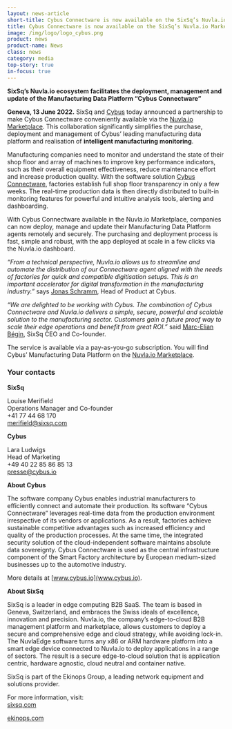 ```yaml
---
layout: news-article
short-title: Cybus Connectware is now available on the SixSq’s Nuvla.io Marketplace for intelligent manufacturing monitoring
title: Cybus Connectware is now available on the SixSq’s Nuvla.io Marketplace for intelligent manufacturing monitoring
image: /img/logo/logo_cybus.png
product: news
product-name: News
class: news
category: media
top-story: true
in-focus: true
---
```


**SixSq’s Nuvla.io ecosystem facilitates the deployment, management and update of the Manufacturing Data Platform “Cybus Connectware”**

**Geneva, 13 June 2022.** SixSq and [Cybus](https://www.cybus.io/en/) today announced a partnership to make Cybus Connectware conveniently available via the [Nuvla.io Marketplace](https://nuvla.io/). This collaboration significantly simplifies the purchase, deployment and management of Cybus’ leading manufacturing data platform and realisation of **intelligent manufacturing monitoring**. 

Manufacturing companies need to monitor and understand the state of their shop floor and array of machines to improve key performance indicators, such as their overall equipment effectiveness, reduce maintenance effort and increase production quality. With the software solution [Cybus Connectware](https://www.cybus.io/en/product/cybus-connectware/), factories establish full shop floor transparency in only a few weeks. The real-time production data is then directly distributed to built-in monitoring features for powerful and intuitive analysis tools, alerting and dashboarding.

With Cybus Connectware available in the Nuvla.io Marketplace, companies can now deploy, manage and update their Manufacturing Data Platform agents remotely and securely. The purchasing and deployment process is fast, simple and robust, with the app deployed at scale in a few clicks via the Nuvla.io dashboard.

_“From a technical perspective, Nuvla.io allows us to streamline and automate the distribution of our Connectware agent aligned with the needs of factories for quick and compatible digitisation setups. This is an important accelerator for digital transformation in the manufacturing industry.”_ says [Jonas Schramm](https://www.linkedin.com/in/jonas-schramm-b8025315b/), Head of Product at Cybus. 

_“We are delighted to be working with Cybus. The combination of Cybus Connectware and Nuvla.io delivers a simple, secure, powerful and scalable solution to the manufacturing sector. Customers gain a future proof way to scale their edge operations and benefit from great ROI.”_ said [Marc-Elian Bégin](https://www.linkedin.com/in/mebster/), SixSq CEO and Co-founder. 

The service is available via a pay-as-you-go subscription. You will find Cybus’ Manufacturing Data Platform on the [Nuvla.io Marketplace](https://nuvla.io/ui/sign-in?redirect=apps/cybus). 



### Your contacts

**SixSq**

Louise Merifield
<br/>
Operations Manager and Co-founder
<br/>
+41 77 44 68 170
<br/>
[merifield@sixsq.com](mailto:merifield@sixsq.com)

**Cybus**

Lara Ludwigs
<br/>
Head of Marketing
<br/>
+49 40 22 85 86 85 13
<br/>
[presse@cybus.io](presse@cybus.io)




**About Cybus**

The software company Cybus enables industrial manufacturers to efficiently connect and automate their production. Its software “Cybus Connectware” leverages real-time data from the production environment irrespective of its vendors or applications. As a result, factories achieve sustainable competitive advantages such as increased efficiency and quality of the production processes. At the same time, the integrated security solution of the cloud-independent software maintains absolute data sovereignty. Cybus Connectware is used as the central infrastructure component of the Smart Factory architecture by European medium-sized businesses up to the automotive industry. 

More details at [www.cybus.io](www.cybus.io).


**About SixSq**

SixSq is a leader in edge computing B2B SaaS. The team is based in Geneva, Switzerland, and embraces the Swiss ideals of excellence, innovation and precision. Nuvla.io, the company’s edge-to-cloud B2B management platform and marketplace, allows customers to deploy a secure and comprehensive edge and cloud strategy, while avoiding lock-in. The NuvlaEdge software turns any x86 or ARM hardware platform into a smart edge device connected to Nuvla.io to deploy applications in a range of sectors. The result is a secure edge-to-cloud solution that is application centric, hardware agnostic, cloud neutral and container native.

SixSq is part of the Ekinops Group, a leading network equipment and solutions provider.

For more information, visit: 
<br/>
[sixsq.com](https://sixsq.com/)

[ekinops.com](https://www.ekinops.com/)





